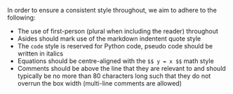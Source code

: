 In order to ensure a consistent style throughout, we aim to adhere to the following:

- The use of first-person (plural when including the reader) throughout
- Asides should mark use of the markdown indentent quote style
- The `code` style is reserved for Python code, pseudo code should be written in italics
- Equations should be centre-aligned with the `$$ y = x $$` math style
- Comments should be above the line that they are relevant to and should typically be no more than 80 characters long such that they do not overrun the box width (multi-line comments are allowed)
